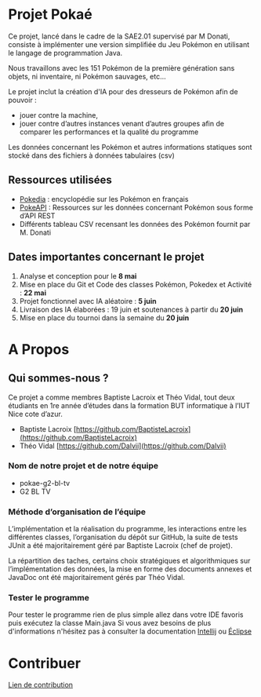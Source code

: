 # **Projet Pokaé**

Ce projet, lancé dans le cadre de la SAE2.01 supervisé par M Donati, consiste à implémenter une version simplifiée du Jeu Pokémon en utilisant le langage de programmation Java.

Nous travaillons avec les 151 Pokémon de la première génération sans objets, ni inventaire, ni Pokémon sauvages, etc...

Le projet inclut la création d'IA pour des dresseurs de Pokémon afin de pouvoir :

- jouer contre la machine,
- jouer contre d’autres instances venant d’autres groupes afin de comparer les performances et la qualité du programme

Les données concernant les Pokémon et autres informations statiques sont stocké dans des fichiers à données tabulaires (csv)

## Ressources utilisées

- [Pokedia](https://www.pokepedia.fr/Portail:Accueil) : encyclopédie sur les Pokémon en français
- [PokeAPI](https://pokeapi.co/) : Ressources sur les données concernant Pokémon sous forme d’API REST
- Différents tableau CSV recensant les données des Pokémon fournit par M. Donati

## Dates importantes concernant le projet

1. Analyse et conception pour le **8 mai**
2. Mise en place du Git et Code des classes Pokémon, Pokedex et Activité : **22 mai**
3. Projet fonctionnel avec IA aléatoire : **5 juin**
4. Livraison des IA élaborées : 19 juin et soutenances à partir du **20 juin**
5. Mise en place du tournoi dans la semaine du **20 juin**

# A Propos

## Qui sommes-nous ?

Ce projet a comme membres Baptiste Lacroix et Théo Vidal, tout deux étudiants en 1re année d’études dans la formation BUT informatique à l’IUT Nice cote d’azur.

- Baptiste Lacroix [https://github.com/BaptisteLacroix](https://github.com/BaptisteLacroix)
- Théo Vidal [https://github.com/Dalvii](https://github.com/Dalvii)

### Nom de notre projet et de notre équipe

- pokae-g2-bl-tv
- G2 BL TV

### Méthode d’organisation de l’équipe

L’implémentation et la réalisation du programme, les interactions entre les différentes classes, l’organisation du dépôt sur GitHub, la suite de tests JUnit a été majoritairement géré par Baptiste Lacroix (chef de projet).

La répartition des taches, certains choix stratégiques et algorithmiques sur l’implémentation des données, la mise en forme des documents annexes et JavaDoc ont été majoritairement gérés par Théo Vidal.

### Tester le programme

Pour tester le programme rien de plus simple allez dans votre IDE favoris puis exécutez la classe Main.java
Si vous avez besoins de plus d'informations n'hésitez pas à consulter la documentation [Intellij](https://www.jetbrains.com/help/idea/running-applications.html) ou [Éclipse](https://www.tutorialspoint.com/eclipse/eclipse_running_program.htm) 

# Contribuer

[Lien de contribution](./docs/CONTRIBUTING.md)
